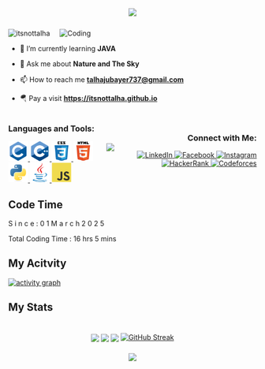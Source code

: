 <div>
<h1 align="center">
  <a href="https://git.io/typing-svg">
    <img src="https://readme-typing-svg.herokuapp.com/?lines=Assalamualaikum!+👋;I+am+Talha+Jubayer....;Glad+to+have+you!&center=true&size=30">
  </a>
</h1>
</div>
<img align="right" alt="Coding" width="400" src="http://github-profile-summary-cards.vercel.app/api/cards/stats?username=itsnottalha&theme=transparent">

<p align="left"> <img src="https://komarev.com/ghpvc/?username=itsnottalha&label=Profile%20views&color=0e75b6&style=flat" alt="itsnottalha" /> </p>

- 🌱 I’m currently learning **JAVA**

- 💬 Ask me about **Nature and The Sky**

- 📫 How to reach me **talhajubayer737@gmail.com**
 
- 🪂 Pay a visit **https://itsnottalha.github.io**

  


<div style="display: flex; justify-content: space-between; align-items: center;">

<!-- Left-aligned: Languages and Tools -->
<div>
  <h3>Languages and Tools:</h3>
  <a href="https://www.cprogramming.com/" target="_blank" rel="noreferrer">
    <img src="https://raw.githubusercontent.com/devicons/devicon/master/icons/c/c-original.svg" alt="C" width="40" height="40" />
  </a>
  <a href="https://www.w3schools.com/cpp/" target="_blank" rel="noreferrer">
    <img src="https://raw.githubusercontent.com/devicons/devicon/master/icons/cplusplus/cplusplus-original.svg" alt="C++" width="40" height="40" />
  </a>
  <a href="https://www.w3schools.com/css/" target="_blank" rel="noreferrer">
    <img src="https://raw.githubusercontent.com/devicons/devicon/master/icons/css3/css3-original-wordmark.svg" alt="CSS3" width="40" height="40" />
  </a>
  <a href="https://www.w3.org/html/" target="_blank" rel="noreferrer">
    <img src="https://raw.githubusercontent.com/devicons/devicon/master/icons/html5/html5-original-wordmark.svg" alt="HTML5" width="40" height="40" />
  </a>
  <a href="https://www.python.org" target="_blank" rel="noreferrer">
    <img src="https://raw.githubusercontent.com/devicons/devicon/master/icons/python/python-original.svg" alt="Python" width="40" height="40" />
  </a>
  <a href="https://www.java.com" target="_blank" rel="noreferrer">
    <img src="https://raw.githubusercontent.com/devicons/devicon/master/icons/java/java-original.svg" alt="Java" width="40" height="40" />
  </a>
  <a href="https://developer.mozilla.org/en-US/docs/Web/JavaScript" target="_blank" rel="noreferrer">
    <img src="https://raw.githubusercontent.com/devicons/devicon/master/icons/javascript/javascript-original.svg" alt="JavaScript" width="40" height="40" />
  </a>
</div>
<div>
  <p align="center">
    <img src="https://quotes-github-readme.vercel.app/api?type=vertical&theme=algolia&border=false" />
  </p>
</div>

<!-- Right-aligned: Connect with Me -->
<div>
  <h3 align="right">Connect with Me:</h3>
  <p align="right">
    <a href="https://linkedin.com/in/talha-jubayer-10b544317/" target="_blank">
      <img src="https://raw.githubusercontent.com/rahuldkjain/github-profile-readme-generator/master/src/images/icons/Social/linked-in-alt.svg" alt="LinkedIn" height="30" width="40" />
    </a>
    <a href="https://fb.com/muhitnomore" target="_blank">
      <img src="https://raw.githubusercontent.com/rahuldkjain/github-profile-readme-generator/master/src/images/icons/Social/facebook.svg" alt="Facebook" height="30" width="40" />
    </a>
    <a href="https://instagram.com/talhajubayermuhiit" target="_blank">
      <img src="https://raw.githubusercontent.com/rahuldkjain/github-profile-readme-generator/master/src/images/icons/Social/instagram.svg" alt="Instagram" height="30" width="40" />
    </a>
    <a href="https://www.hackerrank.com/itsnottalha" target="_blank">
      <img src="https://raw.githubusercontent.com/rahuldkjain/github-profile-readme-generator/master/src/images/icons/Social/hackerrank.svg" alt="HackerRank" height="30" width="40" />
    </a>
    <a href="https://codeforces.com/profile/itsnottalha" target="_blank">
      <img src="https://raw.githubusercontent.com/rahuldkjain/github-profile-readme-generator/master/src/images/icons/Social/codeforces.svg" alt="Codeforces" height="30" width="40" />
    </a>
  </p>
</div>

</div>

## Code Time
<!--![Code Time](https://wakatime.com/badge/user/dea93d17-4265-4298-a57f-4f9d1cc0fe26.svg?style=plastic&color=blue)-->
S i n c e : 0 1 M a r c h 2 0 2 5

<!--START_WAKATIME-->
Total Coding Time : 16 hrs 5 mins
<!--END_WAKATIME-->



<!--![Lines of code](https://img.shields.io/badge/From%20Hello%20World%20I%27ve%20Written-1.0%20million%20lines%20of%20code-blue)-->

## My Acitvity
[![activity graph](https://github-readme-activity-graph.vercel.app/graph?username=itsnotTalha&theme=github-dark-dimmed&custom_title=Talha's%20Activity%20Graph&hide_border=true)](https://github.com/ashutosh00710/github-readme-activity-graph)


<!--
<p><img align="left" src="https://github-readme-stats.vercel.app/api/top-langs?username=itsnottalha&show_icons=true&locale=en&layout=compact" alt="itsnottalha" /></p>
-->


## My Stats 
###

<br clear="both">

<div align="center">
  
  <img align="center" src="http://github-profile-summary-cards.vercel.app/api/cards/repos-per-language?username=itsnottalha&theme=transparent" height="163em" data-canonical-src="http://github-profile-summary-cards.vercel.app/api/cards/repos-per-language?username=itsnotTalha&amp;theme=dark" style="max-width: 100%;">
<img align="center" src="http://github-profile-summary-cards.vercel.app/api/cards/most-commit-language?username=itsnottalha&theme=transparent" height="163em" data-canonical-src="http://github-profile-summary-cards.vercel.app/api/cards/most-commit-language?username=itsnotTalha&amp;theme=dark" style="max-width: 100%;">

<!--  <img align="center" src="https://github-readme-stats.vercel.app/api?username=itsnotTalha&amp;hide_title=false&amp;hide_rank=false&amp;show_icons=true&amp;include_all_commits=true&amp;count_private=true&amp;disable_animations=false&amp;theme=dark&amp;locale=en&amp;hide_border=false&amp;order=1" height="163em" alt="stats graph" data-canonical-src="https://github-readme-stats.vercel.app/api?username=itsnotTalha&amp;hide_title=false&amp;hide_rank=false&amp;show_icons=true&amp;include_all_commits=true&amp;count_private=true&amp;disable_animations=false&amp;theme=dark&amp;locale=en&amp;hide_border=false&amp;order=1" style="max-width: 100%;">
-->  
<img align="center" src="http://github-profile-summary-cards.vercel.app/api/cards/profile-details?username=itsnottalha&theme=transparent" height="163em" data-canonical-src="http://github-profile-summary-cards.vercel.app/api/cards/profile-details?username=itsnottalha&amp;theme=dark" style="max-width: 700;">
<a href="https://git.io/streak-stats"><img src="https://github-readme-streak-stats.herokuapp.com?user=itsnottalha&theme=github-dark-blue&hide_border=true&short_numbers=true&card_width=700&card_height=163&fire=CE0A09" alt="GitHub Streak" /></a>
</div>

###

<p align="center">
  <img src="https://capsule-render.vercel.app/api?type=waving&color=gradient&height=70&section=footer"/>
</p>
